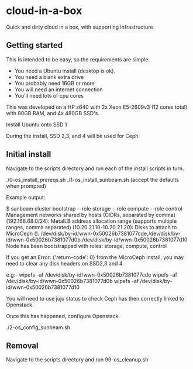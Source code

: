 # cloud-in-a-box
Quick and dirty cloud in a box, with supporting infrastructure


## Getting started
This is intended to be easy, so the requirements are simple.
- You need a Ubuntu install (desktop is ok).
- You need a blank extra drive
- You probably need 16GB or more
- You will need an internet connection
- You'll need lots of cpu cores

This was developed on a HP z640 with 2x Xeon E5-2609v3 (12 cores total) with 80GB RAM, and 4x 480GB SSD's.

Install Ubuntu onto SSD 1

During the install, SSD 2,3, and 4 will be used for Ceph.


## Initial install

Navigate to the scripts directory and run each of the install scripts in turn.

./0-os_install_prereqs.sh
./1-os_install_sunbeam.sh (accept the defaults when prompted)

Example output:

$ sunbeam cluster bootstrap --role storage --role compute --role control
Management networks shared by hosts (CIDRs, separated by comma) (192.168.68.0/24): 
MetalLB address allocation range (supports multiple ranges, comma separated) (10.20.21.10-10.20.21.20): 
Disks to attach to MicroCeph (): /dev/disk/by-id/wwn-0x50026b7381077cde,/dev/disk/by-id/wwn-0x50026b7381077d0b,/dev/disk/by-id/wwn-0x50026b7381077d10
Node has been bootstrapped with roles: storage, compute, control

If you get an Error: {'return-code': 0} from the MicroCeph install, you may need to clear any disk headers on SSD2,3 and 4.

e.g:- 
wipefs -af /dev/disk/by-id/wwn-0x50026b7381077cde
wipefs -af /dev/disk/by-id/wwn-0x50026b7381077d0b
wipefs -af /dev/disk/by-id/wwn-0x50026b7381077d10

You will need to use juju status to check Ceph has then correctly linked to Openstack. 

Once this has happened, configure Openstack.

./2-os_config_sunbeam.sh 


## Removal

Navigate to the scripts directory and run 99-os_cleanup.sh